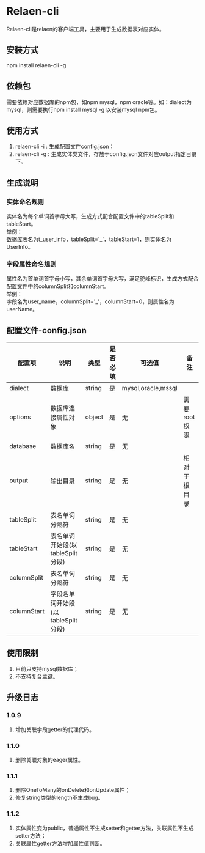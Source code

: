 # Relaen-cli
Relaen-cli是relaen的客户端工具，主要用于生成数据表对应实体。

## 安装方式
npm install relaen-cli -g
## 依赖包
需要依赖对应数据库的npm包，如npm mysql，npm oracle等。如：dialect为mysql，则需要执行npm install mysql -g 以安装mysql npm包。

## 使用方式
1. relaen-cli -i : 生成配置文件config.json；
2. relaen-cli -g : 生成实体类文件，存放于config.json文件对应output指定目录下。

## 生成说明
### 实体命名规则
实体名为每个单词首字母大写，生成方式配合配置文件中的tableSplit和tableStart。  
举例：  
数据库表名为t_user_info，tableSplit='_'，tableStart=1，则实体名为 UserInfo。

### 字段属性命名规则
属性名为首单词首字母小写，其余单词首字母大写，满足驼峰标识，生成方式配合配置文件中的columnSplit和columnStart。  
举例：  
字段名为user_name，columnSplit='_'，columnStart=0，则属性名为 userName。

## 配置文件-config.json
配置项|说明|类型|是否必填|可选值|备注
-|-|-|-|-|-
dialect|数据库|string|是|mysql,oracle,mssql
options|数据库连接属性对象|object|是|无|需要root权限
database|数据库名|string|是|无|
output|输出目录|string|是|无|相对于根目录
tableSplit|表名单词分隔符|string|是|无|
tableStart|表名单词开始段(以tableSplit分段)|string|是|无|
columnSplit|表名单词分隔符|string|是|无|
columnStart|字段名单词开始段(以tableSplit分段)|string|是|无|

## 使用限制
1. 目前只支持mysql数据库；
2. 不支持复合主键。

## 升级日志
### 1.0.9
1. 增加关联字段getter的代理代码。
### 1.1.0
1. 删除关联对象的eager属性。
### 1.1.1
1. 删除OneToMany的onDelete和onUpdate属性；
2. 修复string类型的length不生成bug。
### 1.1.2
1. 实体属性变为public，普通属性不生成setter和getter方法，关联属性不生成setter方法；
2. 关联属性getter方法增加属性值判断。
